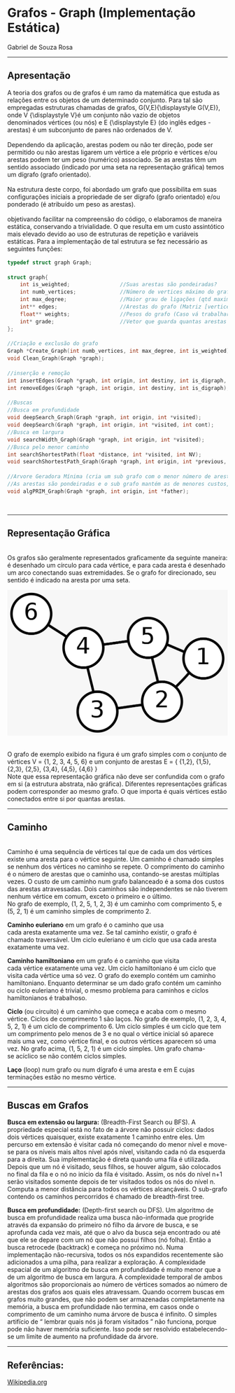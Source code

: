# Grafos - Graph (Implementação Estática)
Gabriel de Souza Rosa

---
## Apresentação
A teoria dos grafos ou de grafos é um ramo da matemática que estuda as relações entre os objetos de um determinado conjunto. Para tal são empregadas estruturas chamadas de grafos, G(V,E){\displaystyle G(V,E)}, onde V {\displaystyle V}é um conjunto não vazio de objetos denominados vértices (ou nós) e E {\displaystyle E} (do inglês edges - arestas) é um subconjunto de pares não ordenados de V.
<br> <br>
Dependendo da aplicação, arestas podem ou não ter direção, pode ser permitido ou não arestas ligarem um vértice a ele próprio e vértices e/ou arestas podem ter um peso (numérico) associado. Se as arestas têm um sentido associado (indicado por uma seta na representação gráfica) temos um dígrafo (grafo orientado).
<br> <br>
Na estrutura deste corpo, foi abordado um grafo que possibilita em suas configurações iniciais a propriedade de ser dígrafo (grafo orientado) e/ou ponderado (é atribuído um peso as arestas).
<br> <br>
objetivando facilitar na compreensão do código, o elaboramos de maneira estática, conservando a trivialidade. O que resulta em um custo assintótico mais elevado devido ao uso de estruturas de repetição e variáveis estáticas.
Para a implementação de tal estrutura se fez necessário as seguintes funções:

```C
typedef struct graph Graph;

struct graph{
    int is_weighted;                //Suas arestas são pondeiradas?
    int numb_vertices;              //Número de vertices máximo do grafo
    int max_degree;                 //Maior grau de ligações (qtd maxima de arestas ligadas a um unico vertice)
    int** edges;                    //Arestas do grafo (Matriz [vertices][qtd conexões])
    float** weights;                //Pesos do grafo (Caso vá trabalhar com grafos ponderados)
    int* grade;                     //Vetor que guarda quantas arestas estão conecetados em cada vertice
};

//Criação e exclusão do grafo
Graph *Create_Graph(int numb_vertices, int max_degree, int is_weighted);                    //Cria o grafo alocando varios espaços de memória
void Clean_Graph(Graph *graph);                                                             //Deleta o grafo

//inserção e remoção
int insertEdges(Graph *graph, int origin, int destiny, int is_digraph, float weight);       //Insere elementos no grafo
int removeEdges(Graph *graph, int origin, int destiny, int is_digraph);                     //Remove o elemento colocando a ultima interação na posição a ser removida

//Buscas
//Busca em profundidade
void deepSearch_Graph(Graph *graph, int origin, int *visited);                              //(Função principal) -> Faz interface com o usuario
void deepSearch(Graph *graph, int origin, int *visited, int cont);                          //(Função auxiliar) -> Realiza o cálculo
//Busca em largura
void searchWidth_Graph(Graph *graph, int origin, int *visited);
//Busca pelo menor caminho
int searchShortestPath(float *distance, int *visited, int NV);                              //Procura vertice com menor distância que não tenha sido visitado
void searchShortestPath_Graph(Graph *graph, int origin, int *previous, float *distance);

//Arvore Geradora Mínima (cria um sub grafo com o menor número de arestas)
//As arestas são pondeiradas e o sub grafo mantém as de menores custos, 
void algPRIM_Graph(Graph *graph, int origin, int *father);                                  //Considera um vertice inicial para a construção da arvore (constroi uma unica arvore ao longo do tempo)
```
<br>

---
## Representação Gráfica
<br>
Os grafos são geralmente representados graficamente da seguinte maneira: é desenhado um círculo para cada vértice, e para cada aresta é desenhado um arco conectando suas extremidades. Se o grafo for direcionado, seu sentido é indicado na aresta por uma seta.
<br> 
<p align="center">
    <img src="img/grafos.jpeg">
</p>
<br> 
O grafo de exemplo exibido na figura é um grafo simples com o conjunto de vértices V = {1, 2, 3, 4, 5, 6} e um conjunto de arestas E = { {1,2}, {1,5}, {2,3}, {2,5}, {3,4}, {4,5}, {4,6} }
<br> 
Note que essa representação gráfica não deve ser confundida com o grafo em si (a estrutura abstrata, não gráfica). Diferentes representações gráficas podem corresponder ao mesmo grafo. O que importa é quais vértices estão conectados entre si por quantas arestas.

---
## Caminho
<br>
Caminho é uma sequência de vértices tal que de cada um dos vértices existe uma aresta para o vértice seguinte. Um caminho é chamado simples se nenhum dos vértices no caminho se repete. O comprimento do caminho é o número de arestas que o caminho usa, contando-se arestas múltiplas vezes. O custo de um caminho num grafo balanceado é a soma dos custos das arestas atravessadas. Dois caminhos são independentes se não tiverem nenhum vértice em comum, exceto o primeiro e o último.
<br> 
No grafo de exemplo, (1, 2, 5, 1, 2, 3) é um caminho com comprimento 5, e (5, 2, 1) é um caminho simples de comprimento 2.
<br> 

**Caminho euleriano** em um grafo é o caminho que usa cada aresta exatamente uma vez. Se tal caminho existir, o grafo é chamado traversável. Um ciclo euleriano é um ciclo que usa cada aresta exatamente uma vez.
<br> 

**Caminho hamiltoniano** em um grafo é o caminho que visita cada vértice exatamente uma vez. Um ciclo hamiltoniano é um ciclo que visita cada vértice uma só vez. O grafo do exemplo contém um caminho hamiltoniano. Enquanto determinar se um dado grafo contém um caminho ou ciclo euleriano é trivial, o mesmo problema para caminhos e ciclos hamiltonianos é trabalhoso.
<br> 

**Ciclo** (ou circuito) é um caminho que começa e acaba com o mesmo vértice. Ciclos de comprimento 1 são laços. No grafo de exemplo, (1, 2, 3, 4, 5, 2, 1) é um ciclo de comprimento 6. Um ciclo simples é um ciclo que tem um comprimento pelo menos de 3 e no qual o vértice inicial só aparece mais uma vez, como vértice final, e os outros vértices aparecem só uma vez. No grafo acima, (1, 5, 2, 1) é um ciclo simples. Um grafo chama-se acíclico se não contém ciclos simples.
<br> 

**Laço** (loop) num grafo ou num dígrafo é uma aresta e em E cujas terminações estão no mesmo vértice.
<br> 

---
## Buscas em Grafos

**Busca em extensão ou largura:** (Breadth-First Search ou BFS). A propriedade especial está no fato de a árvore não possuir ciclos: dados dois vértices quaisquer, existe exatamente 1 caminho entre eles. Um percurso em extensão é visitar cada nó começando do menor nível e move-se para os níveis mais altos nível após nível, visitando cada nó da esquerda para a direita. Sua implementação é direta quando uma fila é utilizada. Depois que um nó é visitado, seus filhos, se houver algum, são colocados no final da fila e o nó no início da fila é visitado. Assim, os nós do nível n+1 serão visitados somente depois de ter visitados todos os nós do nível n. Computa a menor distância para todos os vértices alcançáveis. O sub-grafo contendo os caminhos percorridos é chamado de breadth-first tree.
<br> 

**Busca em profundidade:** (Depth-first search ou DFS). Um algoritmo de busca em profundidade realiza uma busca não-informada que progride através da expansão do primeiro nó filho da árvore de busca, e se aprofunda cada vez mais, até que o alvo da busca seja encontrado ou até que ele se depare com um nó que não possui filhos (nó folha). Então a busca retrocede (backtrack) e começa no próximo nó. Numa implementação não-recursiva, todos os nós expandidos recentemente são adicionados a uma pilha, para realizar a exploração. A complexidade espacial de um algoritmo de busca em profundidade é muito menor que a de um algoritmo de busca em largura. A complexidade temporal de ambos algoritmos são proporcionais ao número de vértices somados ao número de arestas dos grafos aos quais eles atravessam. Quando ocorrem buscas em grafos muito grandes, que não podem ser armazenadas completamente na memória, a busca em profundidade não termina, em casos onde o comprimento de um caminho numa árvore de busca é infinito. O simples artifício de “ lembrar quais nós já foram visitados ” não funciona, porque pode não haver memória suficiente. Isso pode ser resolvido estabelecendo-se um limite de aumento na profundidade da árvore.
<br> 
    
---
## Referências:
<a href="https://pt.wikipedia.org/wiki/Teoria_dos_grafos#:~:text=no%20mesmo%20v%C3%A9rtice.-,Tipos%20de%20grafos,%C3%A9%20igual%20%C3%A0%20sua%20val%C3%AAncia.">Wikipedia.org</a>
<br/>

